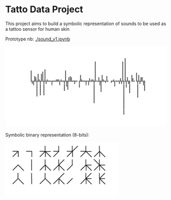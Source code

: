# Tatto Data Project

This project aims to build a symbolic representation of sounds to be used as a tattoo sensor for human skin

Prototype nb: <a href='./sound_v1.ipynb'>./sound_v1.ipynb</a>


<img src="./points_01.png"></img>



Symbolic binary representation (8-bits): 

<img src="./symb_sound.jpg" width="70%"></img>
